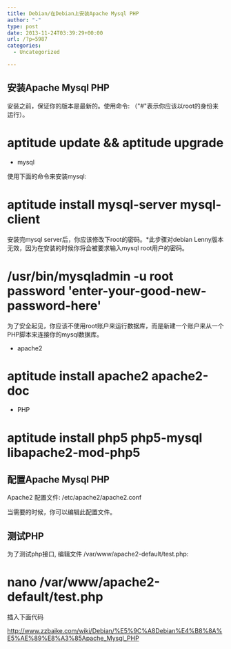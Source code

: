 ```yaml
---
title: Debian/在Debian上安装Apache Mysql PHP
author: "-"
type: post
date: 2013-11-24T03:39:29+00:00
url: /?p=5987
categories:
  - Uncategorized

---
```

## 安装Apache Mysql PHP

安装之前，保证你的版本是最新的。使用命令: （"#"表示你应该以root的身份来运行）。

# aptitude update && aptitude upgrade

  * mysql

使用下面的命令来安装mysql: 

# aptitude install mysql-server mysql-client

安装完mysql server后，你应该修改下root的密码。*此步骤对debian Lenny版本无效，因为在安装的时候你将会被要求输入mysql root用户的密码。

# /usr/bin/mysqladmin -u root password 'enter-your-good-new-password-here'

为了安全起见，你应该不使用root账户来运行数据库，而是新建一个账户来从一个PHP脚本来连接你的mysql数据库。

  * apache2

# aptitude install apache2 apache2-doc

  * PHP

# aptitude install php5 php5-mysql libapache2-mod-php5

## 配置Apache Mysql PHP

Apache2 配置文件: /etc/apache2/apache2.conf

当需要的时候，你可以编辑此配置文件。

## 测试PHP

为了测试php接口, 编辑文件 /var/www/apache2-default/test.php:

# nano /var/www/apache2-default/test.php

插入下面代码

<?php phpinfo(); ?>

http://www.zzbaike.com/wiki/Debian/%E5%9C%A8Debian%E4%B8%8A%E5%AE%89%E8%A3%85Apache_Mysql_PHP